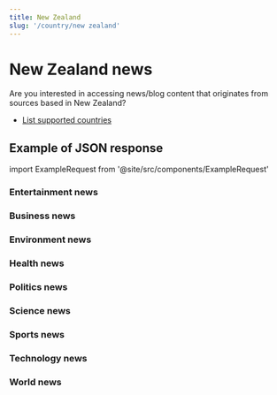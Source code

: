 ```yaml
---
title: New Zealand
slug: '/country/new zealand'
---
```


# New Zealand news

Are you interested in accessing news/blog content that originates from sources based in New Zealand?

- [List supported countries](/get-articles/countries)

## Example of JSON response

import ExampleRequest from '@site/src/components/ExampleRequest'

### Entertainment news
<ExampleRequest url="https://api.apitube.io/v1/news/articles?limit=2&category=news/Arts_and_Entertainment&country=nz"></ExampleRequest>

### Business news
<ExampleRequest url="https://api.apitube.io/v1/news/articles?limit=2&category=news/Business&country=nz"></ExampleRequest>

### Environment news
<ExampleRequest url="https://api.apitube.io/v1/news/articles?limit=2&category=news/Environment&country=nz"></ExampleRequest>

### Health news
<ExampleRequest url="https://api.apitube.io/v1/news/articles?limit=2&category=news/Health&country=nz"></ExampleRequest>

### Politics news
<ExampleRequest url="https://api.apitube.io/v1/news/articles?limit=2&category=news/Politics&country=nz"></ExampleRequest>

### Science news
<ExampleRequest url="https://api.apitube.io/v1/news/articles?limit=2&category=news/Science&country=nz"></ExampleRequest>

### Sports news
<ExampleRequest url="https://api.apitube.io/v1/news/articles?limit=2&category=news/Sports&country=nz"></ExampleRequest>

### Technology news
<ExampleRequest url="https://api.apitube.io/v1/news/articles?limit=2&category=news/Technology&country=nz"></ExampleRequest>

### World news
<ExampleRequest url="https://api.apitube.io/v1/news/articles?limit=2&category=news/World&country=nz"></ExampleRequest>
